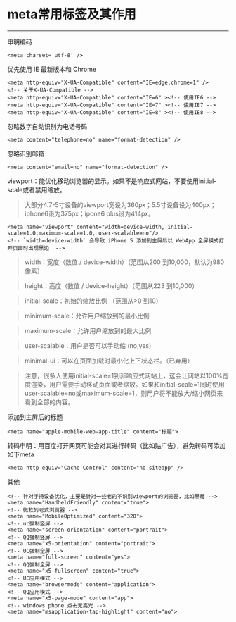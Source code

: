 # meta常用标签及其作用
---------

申明编码

    <meta charset='utf-8' />

优先使用 IE 最新版本和 Chrome

    <meta http-equiv="X-UA-Compatible" content="IE=edge,chrome=1" />
    <!-- 关于X-UA-Compatible -->
    <meta http-equiv="X-UA-Compatible" content="IE=6" ><!-- 使用IE6 -->
    <meta http-equiv="X-UA-Compatible" content="IE=7" ><!-- 使用IE7 -->
    <meta http-equiv="X-UA-Compatible" content="IE=8" ><!-- 使用IE8 -->

忽略数字自动识别为电话号码

    <meta content="telephone=no" name="format-detection" />

忽略识别邮箱

    <meta content="email=no" name="format-detection" />

viewport：能优化移动浏览器的显示。如果不是响应式网站，不要使用initial-scale或者禁用缩放。
> 大部分4.7-5寸设备的viewport宽设为360px；5.5寸设备设为400px；iphone6设为375px；ipone6 plus设为414px。

    <meta name="viewport" content="width=device-width, initial-scale=1.0,maximum-scale=1.0, user-scalable=no"/>
    <!-- `width=device-width` 会导致 iPhone 5 添加到主屏后以 WebApp 全屏模式打开页面时出现黑边  -->

> width：宽度（数值 / device-width）（范围从200 到10,000，默认为980 像素）

> height：高度（数值 / device-height）（范围从223 到10,000）

> initial-scale：初始的缩放比例 （范围从>0 到10）

> minimum-scale：允许用户缩放到的最小比例

> maximum-scale：允许用户缩放到的最大比例

> user-scalable：用户是否可以手动缩 (no,yes)

> minimal-ui：可以在页面加载时最小化上下状态栏。（已弃用）

> 注意，很多人使用initial-scale=1到非响应式网站上，这会让网站以100%宽度渲染，用户需要手动移动页面或者缩放。如果和initial-scale=1同时使用user-scalable=no或maximum-scale=1，则用户将不能放大/缩小网页来看到全部的内容。


添加到主屏后的标题

    <meta name="apple-mobile-web-app-title" content="标题">

转码申明：用百度打开网页可能会对其进行转码（比如贴广告），避免转码可添加如下meta

    <meta http-equiv="Cache-Control" content="no-siteapp" />

其他

    <!-- 针对手持设备优化，主要是针对一些老的不识别viewport的浏览器，比如黑莓 -->
    <meta name="HandheldFriendly" content="true">
    <!-- 微软的老式浏览器 -->
    <meta name="MobileOptimized" content="320">
    <!-- uc强制竖屏 -->
    <meta name="screen-orientation" content="portrait">
    <!-- QQ强制竖屏 -->
    <meta name="x5-orientation" content="portrait">
    <!-- UC强制全屏 -->
    <meta name="full-screen" content="yes">
    <!-- QQ强制全屏 -->
    <meta name="x5-fullscreen" content="true">
    <!-- UC应用模式 -->
    <meta name="browsermode" content="application">
    <!-- QQ应用模式 -->
    <meta name="x5-page-mode" content="app">
    <!-- windows phone 点击无高光 -->
    <meta name="msapplication-tap-highlight" content="no">
